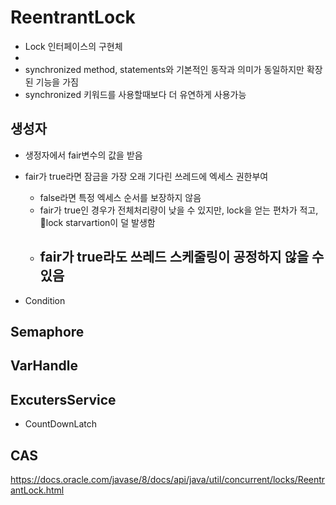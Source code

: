 # ReentrantLock
- Lock 인터페이스의 구현체
- 
- synchronized method, statements와 기본적인 동작과 의미가 동일하지만 확장된 기능을 가짐
- synchronized 키워드를 사용할때보다 더 유연하게 사용가능

## 생성자
- 생정자에서 fair변수의 값을 받음
- fair가 true라면 잠금을 가장 오래 기다린 쓰레드에 엑세스 권한부여
	- false라면 특정 엑세스 순서를 보장하지 않음
	- fair가 true인 경우가 전체처리량이 낮을 수 있지만, lock을 얻는 편차가 적고, lock starvartion이 덜 발생함
	- fair가 true라도 쓰레드 스케줄링이 공정하지 않을 수 있음
		- 


- Condition
## Semaphore
## VarHandle
## ExcutersService
- CountDownLatch
## CAS



https://docs.oracle.com/javase/8/docs/api/java/util/concurrent/locks/ReentrantLock.html